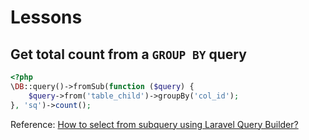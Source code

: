 # Lessons

## Get total count from a `GROUP BY` query

```php
<?php
\DB::query()->fromSub(function ($query) {
    $query->from('table_child')->groupBy('col_id');
}, 'sq')->count();
```

Reference: [How to select from subquery using Laravel Query Builder?](https://stackoverflow.com/questions/24823915/how-to-select-from-subquery-using-laravel-query-builder/52772444#52772444)
